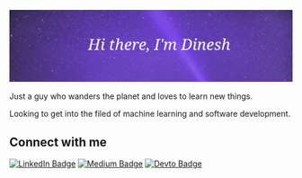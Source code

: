![image info](https://github.com/dinesh-GDK/dinesh-GDK/blob/master/assests/image.jpg)

Just a guy who wanders the planet and loves to learn new things.

Looking to get into the filed of machine learning and software development.

## Connect with me
[![LinkedIn Badge](https://img.shields.io/badge/LinkedIn-0077B5?style=for-the-badge&logo=linkedin&logoColor=white)](https://www.linkedin.com/in/dinesh-gdk) [![Medium Badge](https://img.shields.io/badge/Medium-12100E?style=for-the-badge&logo=medium&logoColor=white)](https://dinesh-gdk.medium.com/) [![Devto Badge](https://img.shields.io/badge/dev.to-0A0A0A?style=for-the-badge&logo=devdotto&logoColor=white)](https://dev.to/dineshgdk)
